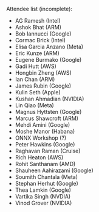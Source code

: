 Attendee list (incomplete):

* AG Ramesh (Intel)
* Ashok Bhat (ARM)
* Bob Iannucci (Google)
* Cormac Brick (Intel)
* Elisa Garcia Anzano (Meta) 
* Eric Kunze (ARM)
* Eugene Burmako (Google)
* Gadi Hutt (AWS)
* Hongbin Zheng (AWS)
* Ian Chan (ARM)
* James Rubin (Google)
* Kulin Seth (Apple)
* Kushan Ahmadian (NVIDIA)
* Lin Qiao (Meta)
* Magnus Hyttsten (Google)
* Marcus Shawcroft (ARM)
* Mehdi Amini (Google)
* Moshe Manor (Habana)
* ONNX Workshop (?)
* Peter Hawkins (Google)
* Raghavan Raman (Cruise)
* Rich Heaton (AWS)
* Rohit Santhanam (AMD)
* Shauheen Aahirazami (Google)
* Soumith Chantala (Meta)
* Stephan Herhut (Google)
* Thea Lamkin (Google) 
* Vartika Singh (NVDIA)
* Vinod Grover (NVIDIA)
